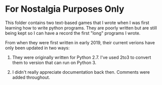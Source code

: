 # For Nostalgia Purposes Only

This folder contains two text-based games that I wrote when I was first learning how to write python programs. They are poorly written but are still being kept so I can have a record the first "long" programs I wrote.

From when they were first written in early 2019, their current verions have only been updated in two ways:

1. They were originally written for Python 2.7. I've used 2to3 to convert them to version that can run on Python 3.

2. I didn't really appreciate documentation back then. Comments were added throughout.
